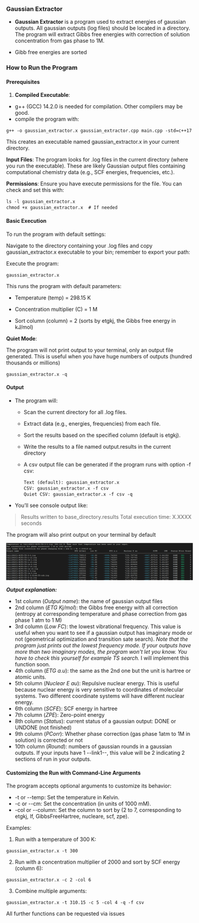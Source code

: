 ### **Gaussian Extractor**

* **Gaussian Extractor** is a program used to extract energies of gaussian outputs. All gaussian outputs (log files) should be located in a directory. The program will extract Gibbs free energies with correction of solution concentration from gas phase to 1M.

* Gibb free energies are sorted

### How to Run the Program

#### Prerequisites

1. **Compiled Executable**: 
 * g++ (GCC) 14.2.0 is needed for compilation. Other compilers may be good.
 * compile the program with:

```
g++ -o gaussian_extractor.x gaussian_extractor.cpp main.cpp -std=c++17
```

This creates an executable named gaussian_extractor.x in your current directory.

**Input Files**: The program looks for .log files in the current directory (where you run the executable). These are likely Gaussian output files containing computational chemistry data (e.g., SCF energies, frequencies, etc.).

**Permissions**: Ensure you have execute permissions for the file. You can check and set this with:

```
ls -l gaussian_extractor.x
chmod +x gaussian_extractor.x  # If needed
```

#### Basic Execution

To run the program with default settings:

Navigate to the directory containing your .log files and copy gaussian_extractor.x executable to your bin; remember to export your path:

Execute the program:

```
gaussian_extractor.x
```

This runs the program with default parameters:

* Temperature (temp) = 298.15 K

* Concentration multiplier (C) = 1 M

* Sort column (column) = 2 (sorts by etgkj, the Gibbs free energy in kJ/mol)

**Quiet Mode**: 

The program will not print output to your terminal, only an output file generated. This is useful when you have huge numbers of outputs (hundred thousands or millions)

```
gaussian_extractor.x -q
```

#### Output

- The program will:
  - Scan the current directory for all .log files.
  
  - Extract data (e.g., energies, frequencies) from each file.
  
  - Sort the results based on the specified column (default is etgkj).
  
  - Write the results to a file named output.results in the current directory
  
  - A csv output file can be generated if the program runs with option -f csv:
  
    ```
    Text (default): gaussian_extractor.x
    CSV: gaussian_extractor.x -f csv
    Quiet CSV: gaussian_extractor.x -f csv -q
    ```
  
    
  
- You’ll see console output like:

> Results written to base_directory.results
> Total execution time: X.XXXX seconds

The program will also print output on your terminal by default

![results](results.png)

***Output explanation:***

* 1st column (*Output name*): the name of gaussian output files
* 2nd column (*ETG Kj/mol*): the Gibbs free energy with all correction (entropy at corresponding temperature and phase correction from gas phase 1 atm to 1 M)
* 3rd column (*Low FC*): the lowest vibrational frequency. This value is useful when you want to see if a gaussian output has imaginary mode or not (geometrical optimization and transition sate search). *Note that the program just prints out the lowest frequency mode. If your outputs have more than two imaginary modes, the program won't let you know. You have to check this yourself for example TS search.* I will implement this  function soon. 
* 4th column (*ETG a.u*): the same as the 2nd one but the unit is hartree or atomic units.
* 5th column (*Nuclear E  au*): Repulsive nuclear energy. This is useful because nuclear energy is very sensitive to coordinates of molecular systems. Two different coordinate systems will have different nuclear energy.
* 6th column (*SCFE*): SCF energy in hartree
* 7th column (*ZPE*): Zero-point energy
* 8th column (*Status*): current status of a gaussian output: DONE or UNDONE (not finished)
* 9th column (*PCorr*): Whether phase correction (gas phase 1atm to 1M in solution) is corrected or not
* 10th column (*Round*): numbers of gaussian rounds in a gaussian outputs. If your inputs have 1 --link1--, this value will be 2 indicating 2 sections of run in your outputs.

#### Customizing the Run with Command-Line Arguments

The program accepts optional arguments to customize its behavior:

- -t or --temp: Set the temperature in Kelvin.
- -c or --cm: Set the concentration  (in units of 1000 mM).
- -col or --column: Set the column to sort by (2 to 7, corresponding to etgkj, lf, GibbsFreeHartree, nucleare, scf, zpe).

Examples:

1. Run with a temperature of 300 K:

```
gaussian_extractor.x -t 300
```

2. Run with a concentration multiplier of 2000 and sort by SCF energy (column 6):

```
gaussian_extractor.x -c 2 -col 6
```

3. Combine multiple arguments:

```
gaussian_extractor.x -t 310.15 -c 5 -col 4 -q -f csv 
```



All further functions can be requested via issues

   
